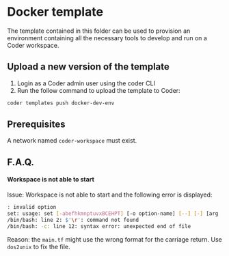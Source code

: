 # Docker template

The template contained in this folder can be used to provision an environment containing all the necessary tools to develop and run on a Coder workspace.

## Upload a new version of the template

1. Login as a Coder admin user using the coder CLI
1. Run the follow command to upload the template to Coder:

```bash
coder templates push docker-dev-env
```

## Prerequisites

A network named `coder-workspace` must exist.

## F.A.Q.

#### Workspace is not able to start

Issue: Workspace is not able to start and the following error is displayed:

```bash
: invalid option
set: usage: set [-abefhkmnptuvxBCEHPT] [-o option-name] [--] [-] [arg ...]
/bin/bash: line 2: $'\r': command not found
/bin/bash: -c: line 12: syntax error: unexpected end of file
```

Reason: the `main.tf` might use the wrong format for the carriage return. Use `dos2unix` to fix the file.
